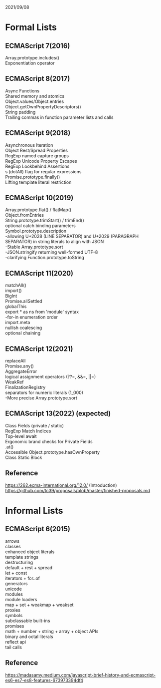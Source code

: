 2021/09/08

# Formal Lists

## ECMAScript 7(2016)
Array.prototype.includes()   
Exponentiation operator   

## ECMAScript 8(2017)
Async Functions   
Shared memory and atomics   
Object.values/Object.entries   
Object.getOwnPropertyDescriptors()   
String padding   
Trailing commas in function parameter lists and calls   

## ECMAScript 9(2018)
Asynchronous Iteration   
Object Rest/Spread Properties   
RegExp named capture groups   
RegExp Unicode Property Escapes   
RegExp Lookbehind Assertions   
s (dotAll) flag for regular expressions   
Promise.prototype.finally()   
Lifting template literal restriction   

## ECMAScript 10(2019)
Array.prototype.flat() / flatMap()   
Object.fromEntries   
String.prototype.trimStart() / trimEnd()   
optional catch binding parameters   
Symbol.prototype.description   
-allowing U+2028 (LINE SEPARATOR) and U+2029 (PARAGRAPH SEPARATOR) in string literals to align with JSON   
-Stable Array.prototype.sort   
-JSON.stringify returning well-formed UTF-8   
-clarifying Function.prototype.toString   

## ECMAScript 11(2020)
matchAll()   
import()   
BigInt   
Promise.allSettled   
globalThis   
export * as ns from 'module' syntax   
-for-in enumeration order   
import.meta   
nullish coalescing   
optional chaining   

## ECMAScript 12(2021)
replaceAll   
Promise.any()   
AggregateError   
logical assignment operators (??=, &&=, ||=)   
WeakRef   
FinalizationRegistry   
separators for numeric literals (1_000)   
-More precise Array.prototype.sort   

## ECMAScript 13(2022) (expected)
Class Fields (private / static)   
RegExp Match Indices   
Top-level await   
Ergonomic brand checks for Private Fields   
.at()   
Accessible Object.prototype.hasOwnProperty   
Class Static Block   

## Reference
https://262.ecma-international.org/12.0/ (Introduction)   
https://github.com/tc39/proposals/blob/master/finished-proposals.md   

# Informal Lists

## ECMAScript 6(2015)
arrows   
classes   
enhanced object literals   
template strings   
destructuring   
default + rest + spread   
let + const   
iterators + for..of   
generators   
unicode   
modules   
module loaders   
map + set + weakmap + weakset   
proxies   
symbols   
subclassable built-ins   
promises   
math + number + string + array + object APIs   
binary and octal literals   
reflect api   
tail calls   

## Reference
https://madasamy.medium.com/javascript-brief-history-and-ecmascript-es6-es7-es8-features-673973394df4

